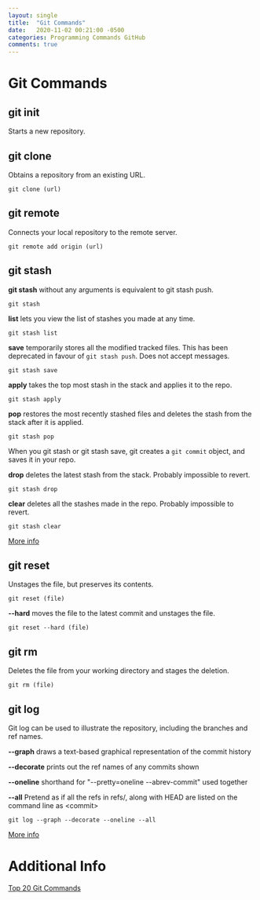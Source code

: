 ```yaml
---
layout: single
title:  "Git Commands"
date:   2020-11-02 00:21:00 -0500
categories: Programming Commands GitHub
comments: true
---
```


# Git Commands

## git init

Starts a new repository.

## git clone

Obtains a repository from an existing URL.

```
git clone (url)
```

## git remote

Connects your local repository to the remote server.

```
git remote add origin (url)
```

## git stash

**git stash** without any arguments is equivalent to git stash push.

```
git stash
```

**list** lets you view the list of stashes you made at any time.

```
git stash list
```

**save** temporarily stores all the modified tracked files. This has been deprecated in favour of `git stash push`. Does not accept messages.

```
git stash save
```

**apply** takes the top most stash in the stack and applies it to the repo.

```
git stash apply
```

**pop** restores the most recently stashed files and deletes the stash from the stack after it is applied.

```
git stash pop
```

When you git stash or git stash save, git creates a `git commit` object, and saves it in your repo.

**drop** deletes the latest stash from the stack. Probably impossible to revert.

```
git stash drop
```



**clear** deletes all the stashes made in the repo. Probably impossible to revert.

```
git stash clear
```

[More info](https://www.freecodecamp.org/news/useful-tricks-you-might-not-know-about-git-stash-e8a9490f0a1a/)

## git reset

Unstages the file, but preserves its contents.

```
git reset (file)
```

**--hard** moves the file to the latest commit and unstages the file.

```
git reset --hard (file)
```

## git rm

Deletes the file from your working directory and stages the deletion.

```
git rm (file)
```

## git log

Git log can be used to illustrate the repository, including the branches and ref names.

**--graph** draws a text-based graphical representation of the commit history

**--decorate** prints out the ref names of any commits shown

**--oneline** shorthand for "--pretty=oneline --abrev-commit" used together

**--all** Pretend as if all the refs in refs/, along with HEAD are listed on the command line as \<commit>

```
git log --graph --decorate --oneline --all
```

[More info](https://git-scm.com/docs/git-log)

# Additional Info

[Top 20 Git Commands](https://medium.com/edureka/git-commands-with-example-7c5a555d14c)